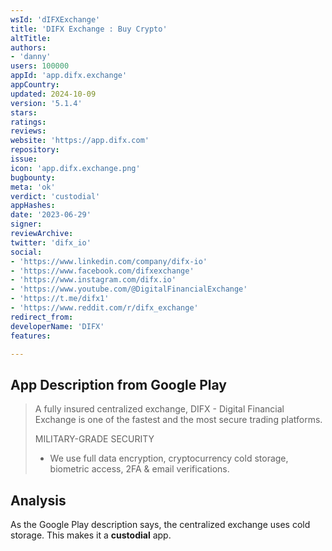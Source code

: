 ```yaml
---
wsId: 'dIFXExchange'
title: 'DIFX Exchange : Buy Crypto'
altTitle: 
authors:
- 'danny'
users: 100000
appId: 'app.difx.exchange'
appCountry: 
updated: 2024-10-09
version: '5.1.4'
stars: 
ratings: 
reviews: 
website: 'https://app.difx.com'
repository: 
issue: 
icon: 'app.difx.exchange.png'
bugbounty: 
meta: 'ok'
verdict: 'custodial'
appHashes: 
date: '2023-06-29'
signer: 
reviewArchive: 
twitter: 'difx_io'
social:
- 'https://www.linkedin.com/company/difx-io'
- 'https://www.facebook.com/difxexchange'
- 'https://www.instagram.com/difx.io'
- 'https://www.youtube.com/@DigitalFinancialExchange'
- 'https://t.me/difx1'
- 'https://www.reddit.com/r/difx_exchange'
redirect_from: 
developerName: 'DIFX'
features: 

---
```


## App Description from Google Play

> A fully insured centralized exchange, DIFX - Digital Financial Exchange is one of the fastest and the most secure trading platforms.
>
> MILITARY-GRADE SECURITY
> - We use full data encryption, cryptocurrency cold storage, biometric access, 2FA & email verifications.

## Analysis

As the Google Play description says, the centralized exchange uses cold storage. This makes it a **custodial** app.
